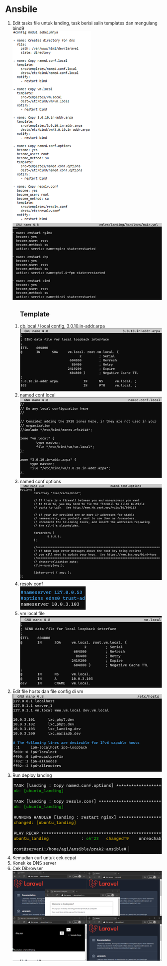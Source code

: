 <h1>Ansbile</h1>
<ol>
  <li>Edit tasks file untuk landing, task berisi salin templates dan mengulang bind9</li>
  <img src="https://raw.githubusercontent.com/agisx/Container-LXC-Ubuntu20Server/a2a77d513b14c025b5c4c363ef71e41ff673444b/images/Soal%20Praktikum03/1.%20Edit%20main.yaml%20on%20tasks%20folder.PNG"><br>
  <img src="https://github.com/agisx/Container-LXC-Ubuntu20Server/blob/main/images/Soal%20Praktikum03/2.%20Add%20restart%20bind.PNG?raw=true"> 
  <ol> 
    <h2>Template</h2>
    <li>db.local / local config, 3.0.10.in-addr.arpa</li>
    <img src="https://github.com/agisx/Container-LXC-Ubuntu20Server/blob/main/images/Soal%20Praktikum03/4.1.%20arpa%20file.PNG?raw=true"> 
    <li>named conf local</li>
    <img src="https://github.com/agisx/Container-LXC-Ubuntu20Server/blob/main/images/Soal%20Praktikum03/4.2.%20named%20conf.PNG?raw=true"> 
    <li>named conf options</li>
    <img src="https://github.com/agisx/Container-LXC-Ubuntu20Server/blob/main/images/Soal%20Praktikum03/4.3.%20named%20conf%20options.PNG?raw=true"> 
    <li>resolv conf</li>
    <img src="https://github.com/agisx/Container-LXC-Ubuntu20Server/blob/main/images/Soal%20Praktikum03/4.4.%20resolv%20conf.PNG?raw=true"> 
    <li>vm local file</li>
    <img src="https://github.com/agisx/Container-LXC-Ubuntu20Server/blob/main/images/Soal%20Praktikum03/4.5.%20vm.local.png?raw=true"> 
  </ol>
  <li>Edit file hosts dan file config di vm</li>
  <img src="https://github.com/agisx/Container-LXC-Ubuntu20Server/blob/main/images/Soal%20Praktikum03/3.%20Hosts%20file.PNG?raw=true"> 
  <li>Run deploy landing</li>
  <img src="https://github.com/agisx/Container-LXC-Ubuntu20Server/blob/main/images/Soal%20Praktikum03/5.%20run.PNG?raw=true"> 
  <li>Kemudian curl untuk cek cepat</li>
  <li>Konek ke DNS server</li>
  <li>Cek Dibrowser</li>
  <img src="https://github.com/agisx/Container-LXC-Ubuntu20Server/blob/main/images/Soal%20Praktikum03/6.%20all.PNG?raw=true"> 
</ol>
